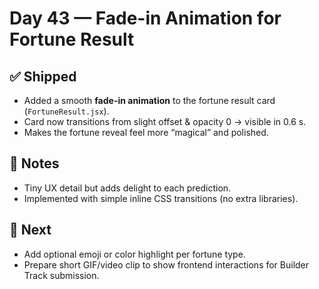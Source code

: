 # Day 43 — Fade-in Animation for Fortune Result

## ✅ Shipped
- Added a smooth **fade-in animation** to the fortune result card (`FortuneResult.jsx`).
- Card now transitions from slight offset & opacity 0 → visible in 0.6 s.
- Makes the fortune reveal feel more “magical” and polished.

## 🧠 Notes
- Tiny UX detail but adds delight to each prediction.
- Implemented with simple inline CSS transitions (no extra libraries).

## 🎯 Next
- Add optional emoji or color highlight per fortune type.
- Prepare short GIF/video clip to show frontend interactions for Builder Track submission.
